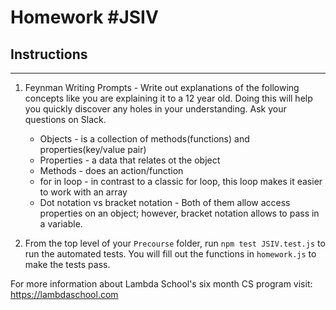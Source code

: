# Homework #JSIV

## Instructions
---
1. Feynman Writing Prompts - Write out explanations of the following concepts like you are explaining it to a 12 year old.  Doing this will help you quickly discover any holes in your understanding.  Ask your questions on Slack.
		
	* Objects - is a collection of methods(functions) and properties(key/value pair)
	* Properties - a data that relates ot the object
	* Methods - does an action/function
	* for in loop - in contrast to a classic for loop, this loop makes it easier to work with an array
	* Dot notation vs bracket notation - Both of them allow access properties on an object; however, bracket notation allows to pass in a variable.

2. From the top level of your `Precourse` folder, run `npm test JSIV.test.js` to run the automated tests. You will fill out the functions in `homework.js` to make the tests pass.


For more information about Lambda School's six month CS program visit: https://lambdaschool.com
